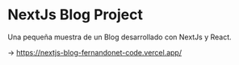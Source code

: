 # NextJs Blog Project

Una pequeña muestra de un Blog desarrollado con NextJs y React.

-> https://nextjs-blog-fernandonet-code.vercel.app/

